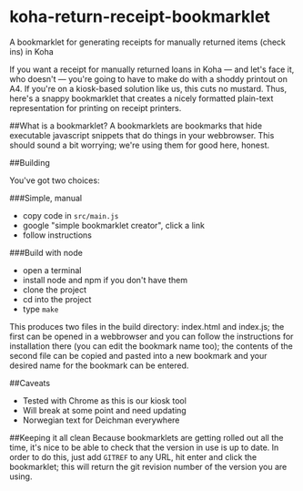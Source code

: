 # koha-return-receipt-bookmarklet
A bookmarklet for generating receipts for manually returned items (check ins) in Koha

If you want a receipt for manually returned loans in Koha — and let's face it, who doesn't — you're going to have to make do with a shoddy printout on A4. If you're on a kiosk-based solution like us, this cuts no mustard. Thus, here's a snappy bookmarklet that creates a nicely formatted plain-text representation for printing on receipt printers.

##What is a bookmarklet?
A bookmarklets are bookmarks that hide executable javascript snippets that do things in your webbrowser. This should sound a bit worrying; we're using them for good here, honest.

##Building

You've got two choices:

###Simple, manual
- copy code in ```src/main.js```
- google "simple bookmarklet creator", click a link
- follow instructions

###Build with node
- open a terminal
- install node and npm if you don't have them
- clone the project
- cd into the project
- type ```make```

This produces two files in the build directory: index.html and index.js; the first can be opened in a webbrowser and you can follow the instructions for installation there (you can edit the bookmark name too); the contents of the second file can be copied and pasted into a new bookmark and your desired name for the bookmark can be entered.

##Caveats

- Tested with Chrome as this is our kiosk tool
- Will break at some point and need updating
- Norwegian text for Deichman everywhere

##Keeping it all clean
Because bookmarklets are getting rolled out all the time, it's nice to be able to check that the version in use is up to date. In order to do this, just add ```GITREF``` to any URL, hit enter and click the bookmarklet; this will return the git revision number of the version you are using.